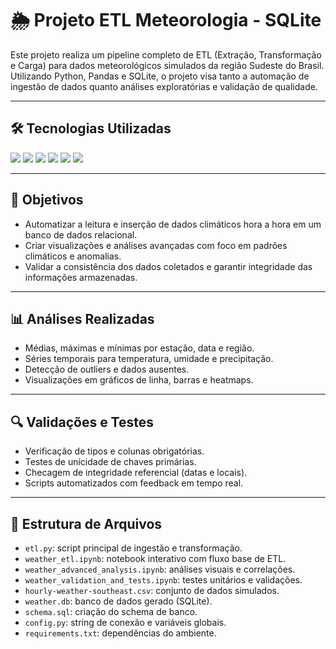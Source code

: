 # 🌦️ Projeto ETL Meteorologia - SQLite

Este projeto realiza um pipeline completo de ETL (Extração, Transformação e Carga) para dados meteorológicos simulados da região Sudeste do Brasil. Utilizando Python, Pandas e SQLite, o projeto visa tanto a automação de ingestão de dados quanto análises exploratórias e validação de qualidade.

---

## 🛠️ Tecnologias Utilizadas

<p align="left">
  <img src="https://img.shields.io/badge/Python-3776AB?style=for-the-badge&logo=python&logoColor=white"/>
  <img src="https://img.shields.io/badge/Pandas-150458?style=for-the-badge&logo=pandas&logoColor=white"/>
  <img src="https://img.shields.io/badge/SQLite-003B57?style=for-the-badge&logo=sqlite&logoColor=white"/>
  <img src="https://img.shields.io/badge/Jupyter-F37626?style=for-the-badge&logo=jupyter&logoColor=white"/>
  <img src="https://img.shields.io/badge/Matplotlib-11557C?style=for-the-badge&logo=matplotlib&logoColor=white"/>
  <img src="https://img.shields.io/badge/Seaborn-76B900?style=for-the-badge&logo=seaborn&logoColor=white"/>
</p>

---

## 🎯 Objetivos

- Automatizar a leitura e inserção de dados climáticos hora a hora em um banco de dados relacional.
- Criar visualizações e análises avançadas com foco em padrões climáticos e anomalias.
- Validar a consistência dos dados coletados e garantir integridade das informações armazenadas.

---

## 📊 Análises Realizadas

- Médias, máximas e mínimas por estação, data e região.
- Séries temporais para temperatura, umidade e precipitação.
- Detecção de outliers e dados ausentes.
- Visualizações em gráficos de linha, barras e heatmaps.

---

## 🔍 Validações e Testes

- Verificação de tipos e colunas obrigatórias.
- Testes de unicidade de chaves primárias.
- Checagem de integridade referencial (datas e locais).
- Scripts automatizados com feedback em tempo real.

---

## 🧱 Estrutura de Arquivos

- `etl.py`: script principal de ingestão e transformação.
- `weather_etl.ipynb`: notebook interativo com fluxo base de ETL.
- `weather_advanced_analysis.ipynb`: análises visuais e correlações.
- `weather_validation_and_tests.ipynb`: testes unitários e validações.
- `hourly-weather-southeast.csv`: conjunto de dados simulados.
- `weather.db`: banco de dados gerado (SQLite).
- `schema.sql`: criação do schema de banco.
- `config.py`: string de conexão e variáveis globais.
- `requirements.txt`: dependências do ambiente.